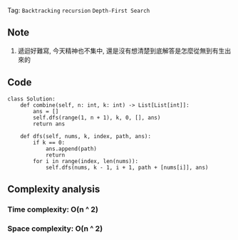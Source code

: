 Tag: `Backtracking` `recursion` `Depth-First Search`
## Note
1. 遞迴好難寫, 今天精神也不集中, 還是沒有想清楚到底解答是怎麼從無到有生出來的

## Code
    class Solution:
        def combine(self, n: int, k: int) -> List[List[int]]:
            ans = []
            self.dfs(range(1, n + 1), k, 0, [], ans)
            return ans
    
        def dfs(self, nums, k, index, path, ans):
            if k == 0:
                ans.append(path)
                return
            for i in range(index, len(nums)):
                self.dfs(nums, k - 1, i + 1, path + [nums[i]], ans)

## Complexity analysis
### Time complexity: O(n ^ 2)

### Space complexity: O(n ^ 2)
